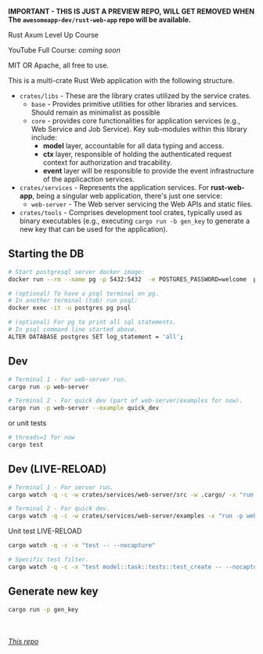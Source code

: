 **IMPORTANT - THIS IS JUST A PREVIEW REPO, WILL GET REMOVED WHEN The `awesomeapp-dev/rust-web-app` repo will be available.**

Rust Axum Level Up Course

YouTube Full Course: _coming soon_

MIT OR Apache, all free to use. 

This is a multi-crate Rust Web application with the following structure. 

- `crates/libs` - These are the library crates utilized by the service crates.
	- `base` - Provides primitive utilities for other libraries and services. Should remain as minimalist as possible
	- `core` - provides core functionalities for application services (e.g., Web Service and Job Service). Key sub-modules within this library include: 
		- **model** layer, accountable for all data typing and access.
		- **ctx** layer, responsible of holding the authenticated request context for authorization and tracability. 
		- **event** layer will be responsible to provide the event infrastructure of the applicaction services.
- `crates/services` - Represents the application services. For **rust-web-app**, being a singular web application, there's just one service: 
	- `web-server` - The Web server servicing the Web APIs and static files.
- `crates/tools` - Comprises development tool crates, typically used as binary executables (e.g., executing `cargo run -b gen_key` to generate a new key that can be used for the application).

## Starting the DB

```sh
# Start postgresql server docker image:
docker run --rm --name pg -p 5432:5432  -e POSTGRES_PASSWORD=welcome  postgres:15

# (optional) To have a psql terminal on pg. 
# In another terminal (tab) run psql:
docker exec -it -u postgres pg psql

# (optional) For pg to print all sql statements.
# In psql command line started above.
ALTER DATABASE postgres SET log_statement = 'all';
```

## Dev

```sh
# Terminal 1 - For web-server run.
cargo run -p web-server

# Terminal 2 - For quick dev (part of web-server/examples for now).
cargo run -p web-server --example quick_dev
```

or unit tests

```sh
# threads=1 for now
cargo test 
```


## Dev (LIVE-RELOAD)

```sh
# Terminal 1 - For server run.
cargo watch -q -c -w crates/services/web-server/src -w .cargo/ -x "run -p web-server"

# Terminal 2 - For quick dev.
cargo watch -q -c -w crates/services/web-server/examples -x "run -p web-server --example quick_dev"
```

Unit test LIVE-RELOAD

```sh
cargo watch -q -c -x "test -- --nocapture"

# Specific test filter.
cargo watch -q -c -x "test model::task::tests::test_create -- --nocapture"
```



## Generate new key

```sh
cargo run -p gen_key
```

<br /><br />
_[This repo](https://github.com/jeremychone-channel/rust-web-app-preview)_